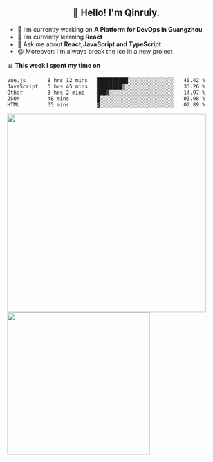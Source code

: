 <h2 align="center">👋 Hello! I'm Qinruiy.</h2>


- 🔭 I’m currently working on **A Platform for DevOps in Guangzhou**
- 🌱 I’m currently learning **React**
- 💬 Ask me about **React,JavaScript and TypeScript**
- 😃 Moreover: I'm always break the ice in a new project

📊 **This week I spent my time on**

<!--START_SECTION:waka-->
```text
Vue.js       8 hrs 12 mins   ██████████░░░░░░░░░░░░░░░   40.42 % 
JavaScript   6 hrs 45 mins   ████████▒░░░░░░░░░░░░░░░░   33.26 % 
Other        3 hrs 2 mins    ███▓░░░░░░░░░░░░░░░░░░░░░   14.97 % 
JSON         48 mins         █░░░░░░░░░░░░░░░░░░░░░░░░   03.98 % 
HTML         35 mins         ▓░░░░░░░░░░░░░░░░░░░░░░░░   02.89 % 
```
<!--END_SECTION:waka-->

<p>
<img align="left" width="460" src="https://github-readme-stats.vercel.app/api?username=Qinruiy&custom_title=Qrinruiy's Github Stats&theme=graywhite&hide_border=true"/> <img align="left" width="330" src="https://github-readme-stats.vercel.app/api/top-langs/?username=Qinruiy&layout=compact&theme=graywhite&hide_border=true"/>
</p>
